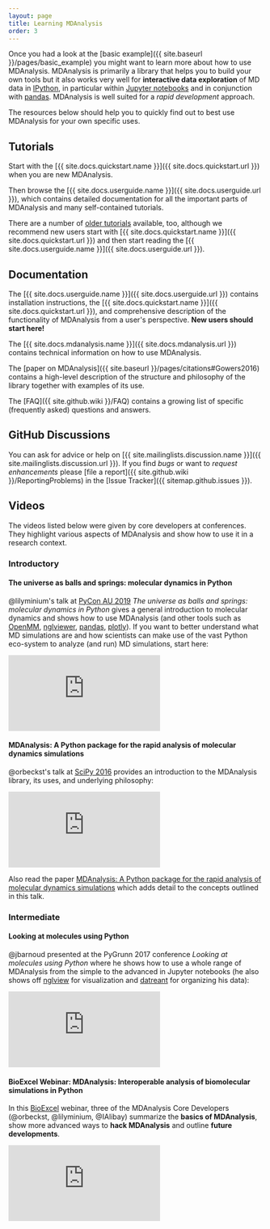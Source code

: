 ```yaml
---
layout: page
title: Learning MDAnalysis
order: 3
---
```


Once you had a look at the 
[basic example]({{ site.baseurl }}/pages/basic_example) 
you might want to learn more about how to use
MDAnalysis. MDAnalysis is primarily a library that helps you to build
your own tools but it also works very well for **interactive data
exploration** of MD data in [IPython](http://ipython.org/), in
particular within [Jupyter notebooks](https://jupyter.org/) and in
conjunction with [pandas](http://pandas.pydata.org/). MDAnalysis is
well suited for a *rapid development* approach.

The resources below should help you to quickly find out to best use
MDAnalysis for your own specific uses.


## Tutorials ##

Start with the [{{ site.docs.quickstart.name }}]({{
site.docs.quickstart.url }}) when you are new MDAnalysis.

Then browse the [{{ site.docs.userguide.name }}]({{ site.docs.userguide.url }}), which contains detailed documentation for all the important parts of MDAnalysis and many self-contained tutorials.


There are a number of [older tutorials]({{site.github.wiki}}/Tutorials) available, too, although we recommend new users start  with [{{ site.docs.quickstart.name }}]({{
site.docs.quickstart.url }}) and then start reading the [{{ site.docs.userguide.name }}]({{ site.docs.userguide.url }}).


## Documentation ##

The [{{ site.docs.userguide.name }}]({{ site.docs.userguide.url }})
contains installation instructions, the [{{ site.docs.quickstart.name
}}]({{ site.docs.quickstart.url }}), and comprehensive description of
the functionality of MDAnalysis from a user's perspective. **New users
should start here!**

The [{{ site.docs.mdanalysis.name }}]({{ site.docs.mdanalysis.url }})
contains technical information on how to use MDAnalysis. 

The [paper on MDAnalysis]({{ site.baseurl
}}/pages/citations#Gowers2016) contains a high-level description of
the structure and philosophy of the library together with examples of
its use.

The [FAQ]({{ site.github.wiki }}/FAQ) contains a 
growing list of specific (frequently asked) questions and answers.

## GitHub Discussions ##

You can ask for advice or help on [{{ site.mailinglists.discussion.name }}]({{
site.mailinglists.discussion.url }}). If you find *bugs* or
want to *request enhancements* please [file a report]({{
site.github.wiki }}/ReportingProblems) in the [Issue Tracker]({{
sitemap.github.issues }}).

## Videos ##

The videos listed below were given by core developers at
conferences. They highlight various aspects of MDAnalysis and show how
to use it in a research context.

### Introductory ###

#### The universe as balls and springs: molecular dynamics in Python
@lilyminium's talk at [PyCon AU 2019](https://2019.pycon-au.org/) *The universe as balls and
springs: molecular dynamics in Python* gives a general introduction to
molecular dynamics and shows how to use MDAnalysis (and other tools
such as [OpenMM](http://openmm.org/), [nglviewer](nglviewer.org/nglview/latest/),
[pandas](https://pandas.pydata.org/),
[plotly](https://pandas.pydata.org/)). If you want to better
understand what MD simulations are and how scientists can make use of
the vast Python eco-system to analyze (and run) MD simulations, start here:

<div class="js-video">
	<iframe src="https://www.youtube.com/embed/X5umNQDqfqQ" frameborder="0"
	allowfullscreen class="video"></iframe>
</div>

#### MDAnalysis: A Python package for the rapid analysis of molecular dynamics simulations

@orbeckst's talk at [SciPy 2016](http://scipy2016.scipy.org/) provides
an introduction to the MDAnalysis library, its uses, and underlying philosophy:

<div class="js-video">
	<iframe src="https://www.youtube.com/embed/zVQGFysYDew" frameborder="0"
	allowfullscreen class="video"></iframe>
</div>

Also read the paper [MDAnalysis: A Python package for the rapid
analysis of molecular dynamics
simulations](http://conference.scipy.org/proceedings/scipy2016/oliver_beckstein.html)
which adds detail to the concepts outlined in this talk.



### Intermediate ###

#### Looking at molecules using Python
@jbarnoud presented at the PyGrunn 2017 conference _Looking at
molecules using Python_ where he shows how to use a whole range of
MDAnalysis from the simple to the advanced in Jupyter notebooks (he
also shows off [nglview](http://nglviewer.org/nglview/latest/) for
visualization and [datreant](http://datreant.org) for organizing his
data):

<div class="js-video">
	<iframe src="https://www.youtube.com/embed/RWgt1WMwMUs" frameborder="0"
	allowfullscreen class="video"></iframe>
</div>


#### BioExcel Webinar: MDAnalysis: Interoperable analysis of biomolecular simulations in Python

In this [BioExcel](https://bioexcel.eu/) webinar, three of the MDAnalysis Core
Developers (@orbeckst, @lilyminium, @IAlibay) summarize the **basics of
MDAnalysis**, show more advanced ways to **hack MDAnalysis** and outline
**future developments**.

<div class="js-video">
	<iframe src="https://www.youtube.com/embed/1Wot83DSt4E" frameborder="0"
	allowfullscreen class="video"></iframe>
</div>

